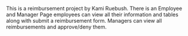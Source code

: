 This is a reimbursement project by Kami Ruebush. There is an Employee and Manager Page employees can view all their information and tables along with 
submit a reimbursement form. Managers can view all reimbursements and approve/deny them.